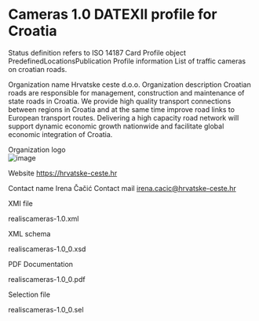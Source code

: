 # Cameras 1.0 DATEXII profile for Croatia

Status definition refers to ISO 14187
Card
Profile object
PredefinedLocationsPublication
Profile information
List of traffic cameras on croatian roads. 

Organization name
Hrvatske ceste d.o.o.
Organization description
Croatian roads are responsible for management, construction and maintenance of state roads in Croatia. We provide high quality transport connections between regions in Croatia and at the same time improve road links to European transport routes. Delivering a high capacity road network will support dynamic economic growth nationwide and facilitate global economic integration of Croatia.

Organization logo<br>
![image](https://github.com/DATEX-II-EU/Profiles/assets/24648804/9576aff7-2249-4ad7-99ee-15e6d5309e05)

Website
https://hrvatske-ceste.hr

Contact name
Irena Čačić
Contact mail
irena.cacic@hrvatske-ceste.hr

XMI file

realiscameras-1.0.xml

XML schema

realiscameras-1.0_0.xsd

PDF Documentation

realiscameras-1.0_0.pdf

Selection file

realiscameras-1.0_0.sel
